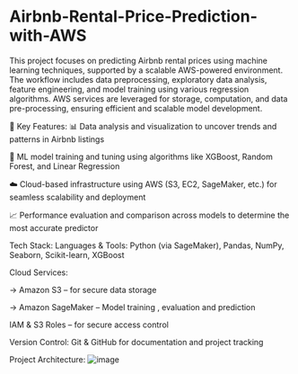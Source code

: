 # Airbnb-Rental-Price-Prediction-with-AWS
This project focuses on predicting Airbnb rental prices using machine learning techniques, supported by a scalable AWS-powered environment. The workflow includes data preprocessing, exploratory data analysis, feature engineering, and model training using various regression algorithms. AWS services are leveraged for storage, computation, and data pre-processing, ensuring efficient and scalable model development.

🚀 Key Features:
📊 Data analysis and visualization to uncover trends and patterns in Airbnb listings

🤖 ML model training and tuning using algorithms like XGBoost, Random Forest, and Linear Regression

☁️ Cloud-based infrastructure using AWS (S3, EC2, SageMaker, etc.) for seamless scalability and deployment

📈 Performance evaluation and comparison across models to determine the most accurate predictor

Tech Stack:
Languages & Tools: Python (via SageMaker), Pandas, NumPy, Seaborn, Scikit-learn, XGBoost

Cloud Services:

-> Amazon S3 – for secure data storage

-> Amazon SageMaker – Model training , evaluation and prediction

IAM & S3 Roles – for secure access control

Version Control: Git & GitHub for documentation and project tracking

Project Architecture:
![image](https://github.com/user-attachments/assets/a1edd56c-f474-4a7b-a7e3-58bfef7789cc)
